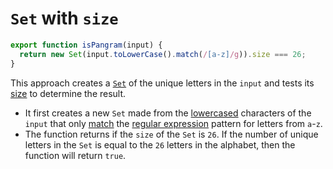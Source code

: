 # `Set` with `size`

```javascript
export function isPangram(input) {
  return new Set(input.toLowerCase().match(/[a-z]/g)).size === 26;
}
```

This approach creates a [`Set`][set] of the unique letters in the `input` and tests its [size][size] to determine the result.

- It first creates a new `Set` made from the [lowercased][tolowercase] characters of the `input`
  that only [match][match] the [regular expression][regex] pattern for letters from `a`-`z`.
- The function returns if the `size` of the `Set` is `26`.
  If the number of unique letters in the `Set` is equal to the `26` letters in the alphabet, then the function will return `true`.

[set]: https://developer.mozilla.org/en-US/docs/Web/JavaScript/Reference/Global_Objects/Set
[size]: https://developer.mozilla.org/en-US/docs/Web/JavaScript/Reference/Global_Objects/Set/size
[tolowercase]: https://developer.mozilla.org/en-US/docs/Web/JavaScript/Reference/Global_Objects/String/toLowerCase
[match]: https://developer.mozilla.org/en-US/docs/Web/JavaScript/Reference/Global_Objects/String/match
[regex]: https://developer.mozilla.org/en-US/docs/Web/JavaScript/Guide/Regular_Expressions
